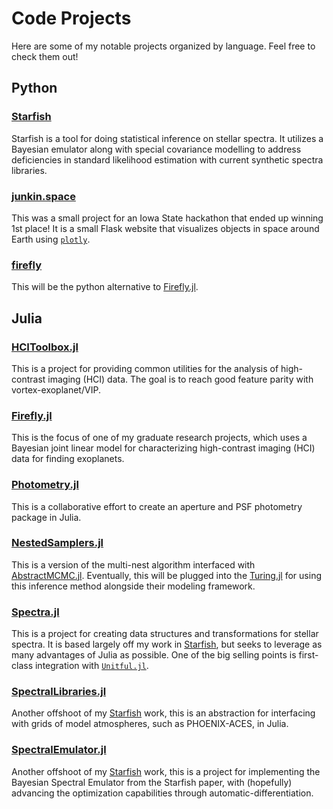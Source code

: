 # Code Projects

Here are some of my notable projects organized by language. Feel free to check them out!

## Python

### [Starfish](https://github.com/iancze/Starfish)

Starfish is a tool for doing statistical inference on stellar spectra. It utilizes a Bayesian emulator along with special covariance modelling to address deficiencies in standard likelihood estimation with current synthetic spectra libraries.

### [junkin.space](https://gitlab.com/mileslucas/junkin.space/)

This was a small project for an Iowa State hackathon that ended up winning 1st place! It is a small Flask website that visualizes objects in space around Earth using [`plotly`](https://plot.ly).

### [firefly](https://github.com/mileslucas/firefly)

This will be the python alternative to [Firefly.jl](/projects.html#firefly.jl).

## Julia

### [HCIToolbox.jl](https://github.com/mileslucas/HCIToolbox.jl)

This is a project for providing common utilities for the analysis of high-contrast imaging (HCI) data. The goal is to reach good feature parity with vortex-exoplanet/VIP. 

### [Firefly.jl](https://github.com/mileslucas/Firefly.jl)

This is the focus of one of my graduate research projects, which uses a Bayesian joint linear model for characterizing high-contrast imaging (HCI) data for finding exoplanets.

### [Photometry.jl](https://github.com/juliaastro/Photometry.jl)

This is a collaborative effort to create an aperture and PSF photometry package in Julia.

### [NestedSamplers.jl](https://github.com/mileslucas/NestedSamplers.jl)

This is a version of the multi-nest algorithm interfaced with [AbstractMCMC.jl](https://github.com/turinglang/AbstractMCMC.jl). Eventually, this will be plugged into the [Turing.jl](https://github.com/turinglang/Turing.jl) for using this inference method alongside their modeling framework.

### [Spectra.jl](https://github.com/juliaastro/spectra.jl)

This is a project for creating data structures and transformations for stellar spectra. It is based largely off my work in [Starfish](/projects.html#starfish), but seeks to leverage as many advantages of Julia as possible. One of the big selling points is first-class integration with [`Unitful.jl`](https://github.com/PainterQubits/Unitful.jl).

### [SpectralLibraries.jl](https://github.com/mileslucas/SpectralLibraries.jl)

Another offshoot of my [Starfish](/projects.html#starfish) work, this is an abstraction for interfacing with grids of model atmospheres, such as PHOENIX-ACES, in Julia.

### [SpectralEmulator.jl](https://github.com/mileslucas/SpectralEmulator.jl)

Another offshoot of my [Starfish](/projects.html#starfish) work, this is a project for implementing the Bayesian Spectral Emulator from the Starfish paper, with (hopefully) advancing the optimization capabilities through automatic-differentiation.

